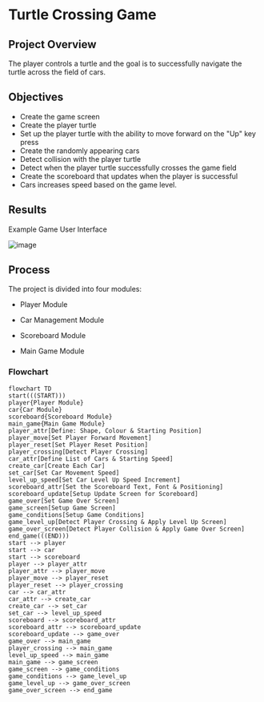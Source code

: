 # Turtle Crossing Game

## Project Overview
The player controls a turtle and the goal is to successfully navigate the turtle across the field of cars.

## Objectives
- Create the game screen
- Create the player turtle
- Set up the player turtle with the ability to move forward on the "Up" key press
- Create the randomly appearing cars
- Detect collision with the player turtle
- Detect when the player turtle successfully crosses the game field
- Create the scoreboard that updates when the player is successful
- Cars increases speed based on the game level.

## Results

Example Game User Interface


![image](https://github.com/frantzalexander/turtle_crossing/assets/128331579/71462f16-285e-41e2-b542-c3f47db7ca10)

## Process
The project is divided into four modules:


- Player Module

- Car Management Module


 - Scoreboard Module


 - Main Game Module

### Flowchart
```mermaid
flowchart TD
start(((START)))
player{Player Module}
car{Car Module}
scoreboard{Scoreboard Module}
main_game{Main Game Module}
player_attr[Define: Shape, Colour & Starting Position]
player_move[Set Player Forward Movement]
player_reset[Set Player Reset Position]
player_crossing[Detect Player Crossing]
car_attr[Define List of Cars & Starting Speed]
create_car[Create Each Car]
set_car[Set Car Movement Speed]
level_up_speed[Set Car Level Up Speed Increment]
scoreboard_attr[Set the Scoreboard Text, Font & Positioning]
scoreboard_update[Setup Update Screen for Scoreboard]
game_over[Set Game Over Screen]
game_screen[Setup Game Screen]
game_conditions[Setup Game Conditions]
game_level_up[Detect Player Crossing & Apply Level Up Screen]
game_over_screen[Detect Player Collision & Apply Game Over Screen]
end_game(((END))) 
start --> player
start --> car
start --> scoreboard
player --> player_attr
player_attr --> player_move
player_move --> player_reset
player_reset --> player_crossing
car --> car_attr
car_attr --> create_car
create_car --> set_car
set_car --> level_up_speed
scoreboard --> scoreboard_attr
scoreboard_attr --> scoreboard_update
scoreboard_update --> game_over
game_over --> main_game
player_crossing --> main_game
level_up_speed --> main_game
main_game --> game_screen
game_screen --> game_conditions
game_conditions --> game_level_up
game_level_up --> game_over_screen
game_over_screen --> end_game

